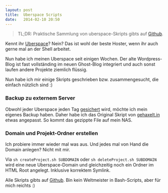 ```yaml
---
layout: post
title:  Uberspace Scripts
date:   2014-02-10 20:50
---
```


> TL;DR: Praktische Sammlung von uberspace-Skripts gibts auf [Github](https://github.com/stefanzweifel/uberspaceScripts).

Kennt ihr [Uberspace](http://uberspace.de)? Nein? Das ist wohl der beste Hoster, wenn ihr auch gerne mal an der Shell arbeitet.

Nun habe ich meinen Uberspace seit einigen Wochen. Der alte Wordpress-Blog ist fast vollständing im neuen Ghost-Blog integriert und auch sonst laufen andere Projekte ziemlich flüssig.

Nun habe ich mir einige Skripts geschrieben bzw. zusammengesucht, die einfach nützlich sind :)

### Backup zu externem Server
Obwohl jeder Uberspace jeden Tag [gesichert](https://uberspace.de/dokuwiki/system:backup)  wird, möchte ich mein eigenes Backup haben.
Daher habe ich das Original Skript von [gehaxelt.in](http://www.gehaxelt.in/blog/ueberspace-backupscript/) etwas angepasst.
So kommt das gezippte File auf mein NAS.


### Domain und Projekt-Ordner erstellen

Ich probiere immer wieder mal was aus. Und jedes mal von Hand die Domain anlegen? Nicht mit mir.

Via `sh createProject.sh SUBDOMAIN` oder `sh deleteProject.sh SUBDOMAIN` wird eine neue Uberspace-Domain und gleichzeitig noch ein Ordner im HTML Root angelegt. Inklusive korrektem Symlink.

Alle Skripts gibts auf [Github](https://github.com/stefanzweifel/uberspaceScripts). Bin kein Weltmeister in Bash-Scripts, aber für mich reichts :)
